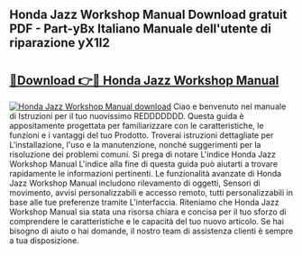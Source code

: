 ## Honda Jazz Workshop Manual Download gratuit PDF - Part-yBx Italiano Manuale dell'utente di riparazione yX1I2

# <h2><a href="http://dfgqae.blite.top/?on=Honda+Jazz+Workshop+Manual">🔗Download 👉🔴 Honda Jazz Workshop Manual</a></h2>

[![Honda Jazz Workshop Manual download](https://i.imgur.com/lujVjoI.png)](http://dfgqae.blite.top/?on=Honda+Jazz+Workshop+Manual)
Ciao e benvenuto nel manuale di Istruzioni per il tuo nuovissimo REDDDDDDD. Questa guida è appositamente progettata per familiarizzare con le caratteristiche, le funzioni e i vantaggi del tuo Prodotto. Troverai istruzioni dettagliate per L'installazione, l'uso e la manutenzione, nonché suggerimenti per la risoluzione dei problemi comuni. Si prega di notare L'indice Honda Jazz Workshop Manual L'indice alla fine di questa guida può aiutarti a trovare rapidamente le informazioni pertinenti. Le funzionalità avanzate di Honda Jazz Workshop Manual includono rilevamento di oggetti, Sensori di movimento, avvisi personalizzabili e accesso remoto, tutti personalizzabili in base alle tue preferenze tramite L'interfaccia. Riteniamo che Honda Jazz Workshop Manual sia stata una risorsa chiara e concisa per il tuo sforzo di comprendere le caratteristiche e le capacità del tuo nuovo articolo. Se hai bisogno di aiuto o hai domande, il nostro team di assistenza clienti è sempre a tua disposizione.
